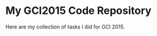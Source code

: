 My GCI2015 Code Repository
==========================

Here are my collection of tasks I did for GCI 2015.
